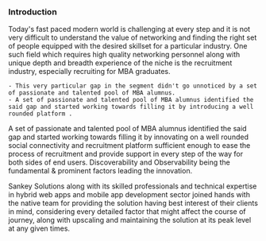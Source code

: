 ### Introduction

Today's fast paced modern world is challenging at every step and it is not very difficult to understand the value of networking and finding the right set of people equipped with the desired skillset for a particular industry. One such field which requires high quality networking personnel along with unique depth and breadth experience of the niche is the recruitment industry, especially recruiting for MBA graduates.
```
- This very particular gap in the segment didn't go unnoticed by a set of passionate and talented pool of MBA alumnus.
- A set of passionate and talented pool of MBA alumnus identified the said gap and started working towards filling it by introducing a well rounded platform .
```
A set of passionate and talented pool of MBA alumnus identified the said gap and started working towards filling it by innovating on a well rounded social connectivity and recruitment platform sufficient enough to ease the process of recruitment and provide support in every step of the way for both sides of end users. Discoverability and Observability being the fundamental & prominent factors leading the innovation.

Sankey Solutions along with its skilled professionals and technical expertise in hybrid web apps and mobile app development sector joined hands with the native team for providing the solution having best interest of their clients in mind, considering every detailed factor that might affect the course of journey, along with upscaling and maintaining the solution at its peak level at any given times.

